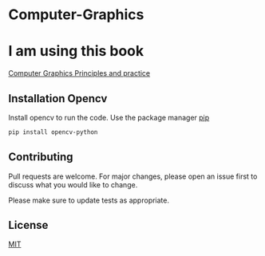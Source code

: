 # Computer-Graphics


# I am using this book 

[Computer Graphics Principles and practice](https://books.google.com.pe/books?id=-4ngT05gmAQC&printsec=frontcover&redir_esc=y#v=onepage&q&f=false)

## Installation Opencv

 Install opencv to run the code. Use the package manager [pip](https://pip.pypa.io/en/stable/)

```bash
pip install opencv-python
```

## Contributing
Pull requests are welcome. For major changes, please open an issue first to discuss what you would like to change.

Please make sure to update tests as appropriate.

## License
[MIT](https://choosealicense.com/licenses/mit/)
